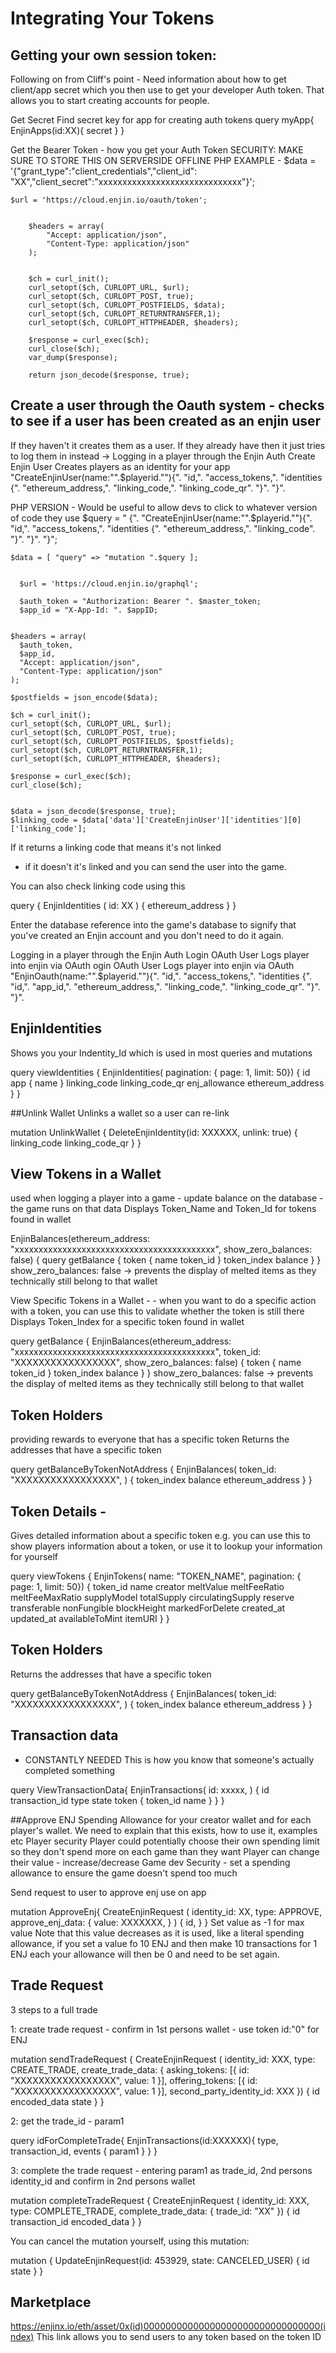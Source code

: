 # Integrating Your Tokens

## Getting your own session token: 
Following on from Cliff's point - Need information about how to get client/app secret which you then use to get your developer Auth token. That allows you to start creating accounts for people.

Get Secret
Find secret key for app for creating auth tokens
query myApp{
EnjinApps(id:XX){
secret
}
}

Get the Bearer Token - how you get your Auth Token
SECURITY: MAKE SURE TO STORE THIS ON SERVERSIDE OFFLINE
PHP EXAMPLE - 
$data = '{"grant_type":"client_credentials","client_id": "XX","client_secret":"xxxxxxxxxxxxxxxxxxxxxxxxxxxxxx"}';

    $url = 'https://cloud.enjin.io/oauth/token';
  

        $headers = array(
            "Accept: application/json",
            "Content-Type: application/json"
        );


        $ch = curl_init();
        curl_setopt($ch, CURLOPT_URL, $url);
        curl_setopt($ch, CURLOPT_POST, true);
        curl_setopt($ch, CURLOPT_POSTFIELDS, $data);
        curl_setopt($ch, CURLOPT_RETURNTRANSFER,1);
        curl_setopt($ch, CURLOPT_HTTPHEADER, $headers);

        $response = curl_exec($ch);
        curl_close($ch);
        var_dump($response);

        return json_decode($response, true);

## Create a user through the Oauth system - checks to see if a user has been created as an enjin user 
If they haven't it creates them as a user.
If they already have then it just tries to log them in instead -> Logging in a player through the Enjin Auth
Create Enjin User
Creates players as an identity for your app
"CreateEnjinUser(name:\"".$playerid."\"){".
"id,".
"access_tokens,".
"identities {".
"ethereum_address,".
"linking_code,".
"linking_code_qr".
"}".
"}".

PHP VERSION - Would be useful to allow devs to click to whatever version of code they use
$query = " {".
      "CreateEnjinUser(name:\"".$playerid."\"){".
      "id,".
      "access_tokens,".
      "identities {".
        "ethereum_address,".
        "linking_code".
        "}".
        "}".
      "}";
    
    $data = [ "query" => "mutation ".$query ];
    
    
      $url = 'https://cloud.enjin.io/graphql';

      $auth_token = "Authorization: Bearer ". $master_token; 
      $app_id = "X-App-Id: ". $appID;
      

    $headers = array(
      $auth_token,
      $app_id,
      "Accept: application/json",
      "Content-Type: application/json"
    );

    $postfields = json_encode($data);

    $ch = curl_init();
    curl_setopt($ch, CURLOPT_URL, $url);
    curl_setopt($ch, CURLOPT_POST, true);
    curl_setopt($ch, CURLOPT_POSTFIELDS, $postfields);
    curl_setopt($ch, CURLOPT_RETURNTRANSFER,1);
    curl_setopt($ch, CURLOPT_HTTPHEADER, $headers);

    $response = curl_exec($ch);
    curl_close($ch);
    
    
    $data = json_decode($response, true);
    $linking_code = $data['data']['CreateEnjinUser']['identities'][0]['linking_code'];

If it returns a linking code that means it's not linked 
- if it doesn't it's linked and you can send the user into the game.

You can also check linking code using this

query {
EnjinIdentities (
id: XX
) {
ethereum_address
}
}

Enter the database reference into the game's database to signify that you've created an Enjin account and you don't need to do it again.

Logging in a player through the Enjin Auth
Login OAuth User
Logs player into enjin via OAuth
ogin OAuth User
Logs player into enjin via OAuth
"EnjinOauth(name:\"".$playerid."\"){".
"id,".
"access_tokens,".
"identities {".
"id,".
"app_id,".
"ethereum_address,".
"linking_code,".
"linking_code_qr".
"}".
"}".

## EnjinIdentities
Shows you your Indentity_Id which is used in most queries and mutations


query viewIdentities {
EnjinIdentities(
pagination: {
page: 1,
limit: 50})
{
id
app {
name
}
linking_code
linking_code_qr
enj_allowance
ethereum_address
}
}

##Unlink Wallet
Unlinks a wallet so a user can re-link


mutation UnlinkWallet {
DeleteEnjinIdentity(id: XXXXXX, unlink: true)
{
linking_code
linking_code_qr
}
}



## View Tokens in a Wallet

used when logging a player into a game - update balance on the database - the game runs on that data
Displays Token_Name and Token_Id for tokens found in wallet


EnjinBalances(ethereum_address: "xxxxxxxxxxxxxxxxxxxxxxxxxxxxxxxxxxxxxxxxxx", show_zero_balances: false) {
query getBalance {
token {
name
token_id
}
token_index
balance
}
}
show_zero_balances: false -> prevents the display of melted items as they technically still belong to that wallet

View Specific Tokens in a Wallet - - when you want to do a specific action with a token, you can use this to validate whether the token is still there 
Displays Token_Index for a specific token found in wallet


query getBalance {
EnjinBalances(ethereum_address: "xxxxxxxxxxxxxxxxxxxxxxxxxxxxxxxxxxxxxxxxxx", token_id: "XXXXXXXXXXXXXXXXX", show_zero_balances: false) {
token {
name
token_id
}
token_index
balance
}
}
show_zero_balances: false -> prevents the display of melted items as they technically still belong to that wallet

## Token Holders 
providing rewards to everyone that has a specific token
Returns the addresses that have a specific token


query getBalanceByTokenNotAddress {
EnjinBalances(
token_id: "XXXXXXXXXXXXXXXXX",
) {
token_index
balance
ethereum_address
}
}

## Token Details - 
Gives detailed information about a specific token
e.g. you can use this to show players information about a token, or use it to lookup your information for yourself

query viewTokens {
EnjinTokens(
name: "TOKEN_NAME",
pagination: {
page: 1,
limit: 50})
{
token_id
name
creator
meltValue
meltFeeRatio
meltFeeMaxRatio
supplyModel
totalSupply
circulatingSupply
reserve
transferable
nonFungible
blockHeight
markedForDelete
created_at
updated_at
availableToMint
itemURI
}
}

## Token Holders
Returns the addresses that have a specific token


query getBalanceByTokenNotAddress {
EnjinBalances(
token_id: "XXXXXXXXXXXXXXXXX",
) {
token_index
balance
ethereum_address
}
}

## Transaction data
- CONSTANTLY NEEDED
This is how you know that someone's actually completed something


query ViewTransactionData{
EnjinTransactions(
id: xxxxx,
) {
id
transaction_id
type
state
token {
token_id
name
}
}
}

##Approve ENJ
Spending Allowance for your creator wallet and for each player's wallet. We need to explain that this exists, how to use it, examples etc
Player security Player could potentially choose their own spending limit so they don't spend more on each game than they want
Player can change their value - increase/decrease
Game dev Security - set a spending allowance to ensure the game doesn't spend too much

Send request to user to approve enj use on app


mutation ApproveEnj{
CreateEnjinRequest (
identity_id: XX,
type: APPROVE,
approve_enj_data: {
value: XXXXXXX,
}
) {
id,
}
}
Set value as -1 for max value
Note that this value decreases as it is used, like a literal spending allowance, if you set a value fo 10 ENJ and then make 10 transactions for 1 ENJ each your allowance will then be 0 and need to be set again.


## Trade Request
3 steps to a full trade

1: create trade request - confirm in 1st persons wallet - use token id:"0" for ENJ


mutation sendTradeRequest {
CreateEnjinRequest (
identity_id: XXX,
type: CREATE_TRADE,
create_trade_data:
{
asking_tokens: [{ id: "XXXXXXXXXXXXXXXXX", value: 1 }],
offering_tokens: [{ id: "XXXXXXXXXXXXXXXXX", value: 1 }],
second_party_identity_id: XXX
})
{
id
encoded_data
state
}
}

2: get the trade_id - param1

query idForCompleteTrade{
EnjinTransactions(id:XXXXXX){
type,
transaction_id,
events { param1 }
}
}

3: complete the trade request - entering param1 as trade_id, 2nd persons identity_id and confirm in 2nd persons wallet

mutation completeTradeRequest {
CreateEnjinRequest (
identity_id: XXX,
type: COMPLETE_TRADE,
complete_trade_data:
{
trade_id: "XX"
})
{
id
transaction_id
encoded_data
}
}

You can cancel the mutation yourself, using this mutation:

mutation {
  UpdateEnjinRequest(id: 453929, state: CANCELED_USER) {
    id
    state
  }
}

## Marketplace
https://enjinx.io/eth/asset/0x(id)00000000000000000000000000000000(index)
This link allows you to send users to any token based on the token ID

